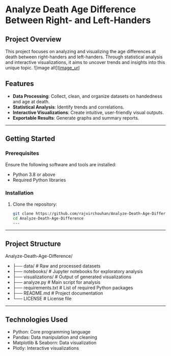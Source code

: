 # Analyze Death Age Difference Between Right- and Left-Handers

## Project Overview
This project focuses on analyzing and visualizing the age differences at death between right-handers and left-handers. Through statistical analysis and interactive visualizations, it aims to uncover trends and insights into this unique topic.
 ![image alt]([image_url](https://github.com/rajvirchouhan/Analyze-Death-Age-Difference-of-Right-Handers-with-Left-Handers/blob/957500017d2d1f810a020c2e74532414326e1cd2/lo.webp)

## Features
- **Data Processing**: Collect, clean, and organize datasets on handedness and age at death.
- **Statistical Analysis**: Identify trends and correlations.
- **Interactive Visualizations**: Create intuitive, user-friendly visual outputs.
- **Exportable Results**: Generate graphs and summary reports.

---

## Getting Started

### Prerequisites
Ensure the following software and tools are installed:
- Python 3.8 or above
- Required Python libraries

### Installation
1. Clone the repository:
   ```bash
   git clone https://github.com/rajvirchouhan/Analyze-Death-Age-Difference.git
   cd Analyze-Death-Age-Difference
   ---
---

## Project Structure
Analyze-Death-Age-Difference/
- ├── data/               # Raw and processed datasets
- ├── notebooks/          # Jupyter notebooks for exploratory analysis
- ├── visualizations/     # Output of generated visualizations
- ├── analyze.py          # Main script for analysis
- ├── requirements.txt    # List of required Python packages
- ├── README.md           # Project documentation
- └── LICENSE             # License file

---

## Technologies Used
- Python: Core programming language
- Pandas: Data manipulation and cleaning
- Matplotlib & Seaborn: Data visualization
- Plotly: Interactive visualizations
